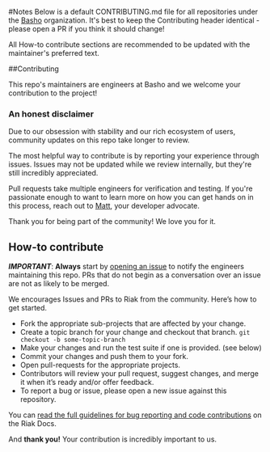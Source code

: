 #Notes
Below is a default CONTRIBUTING.md file for all repositories under the [Basho](https://github.com/basho/) organization. It's best to keep the Contributing header identical - please open a PR if you think it should change! 

All How-to contribute sections are recommended to be updated with the maintainer's preferred text. 

##Contributing

This repo's maintainers are engineers at Basho and we welcome your contribution to the project!

### An honest disclaimer

Due to our obsession with stability and our rich ecosystem of users, community updates on this repo take longer to review. 

The most helpful way to contribute is by reporting your experience through issues. Issues may not be updated while we review internally, but they're still incredibly appreciated.

Pull requests take multiple engineers for verification and testing. If you're passionate enough to want to learn more on how you can get hands on in this process, reach out to [Matt](mailto:mbrender@basho.com), your developer advocate. 

Thank you for being part of the community! We love you for it. 

## How-to contribute

**_IMPORTANT_**: **Always** start by [opening an issue]() to notify the engineers maintaining this repo. PRs that do not begin as a conversation over an issue are not as likely to be merged.

We encourages Issues and PRs to Riak from the community. Here’s how to get started.

* Fork the appropriate sub-projects that are affected by your change. 
* Create a topic branch for your change and checkout that branch.
     `git checkout -b some-topic-branch`
* Make your changes and run the test suite if one is provided. (see below)
* Commit your changes and push them to your fork.
* Open pull-requests for the appropriate projects.
* Contributors will review your pull request, suggest changes, and merge it when it’s ready and/or offer feedback.
* To report a bug or issue, please open a new issue against this repository.

You can [read the full guidelines for bug reporting and code contributions](http://docs.basho.com/riak/latest/community/bugs/) on the Riak Docs. 

And **thank you!** Your contribution is incredibly important to us.